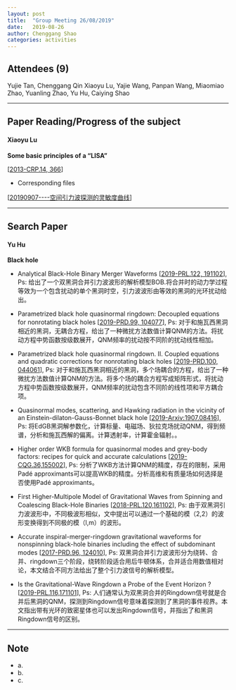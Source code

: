 ```yaml
---
layout: post
title:  "Group Meeting 26/08/2019"
date:   2019-08-26
author: Chenggang Shao
categories: activities
---
```


## Attendees (9)

Yujie Tan, Chenggang Qin Xiaoyu Lu, Yajie Wang, Panpan Wang, Miaomiao Zhao, Yuanling Zhao, Yu Hu, Caiying Shao

---

## Paper Reading/Progress of the subject

#### Xiaoyu Lu

**Some basic principles of a “LISA”**

[[2013-CRP.14, 366](https://www.sciencedirect.com/science/article/pii/S1631070513000236)]

- Corresponding files

[[20190907----空间引力波探测的灵敏度曲线](https://mail.163.com/js6/main.jsp?sid=FABTcnArCrcSAwSWBXrrqIVMjXErgZSA&df=unknow#module=read.ReadModule%7C%7B%22area%22%3A%22normal%22%2C%22isThread%22%3Afalse%2C%22viewType%22%3A%22%22%2C%22id%22%3A%22201%3A1tbiyQoY0lQHGBUtTgAAs0%22%2C%22fid%22%3A1%7D)]

---


## Search Paper 

#### Yu Hu

**Black hole**

- Analytical Black-Hole Binary Merger Waveforms
[[2019-PRL.122, 191102](https://journals.aps.org/prl/abstract/10.1103/PhysRevLett.122.191102)], 
Ps: 给出了一个双黑洞合并引力波波形的解析模型BOB.将合并时的动力学过程等效为一个包含扰动的单个黑洞时空，引力波波形由等效的黑洞的光环扰动给出。

- Parametrized black hole quasinormal ringdown: Decoupled equations for nonrotating black holes
[[2019-PRD.99, 104077](https://journals.aps.org/prd/abstract/10.1103/PhysRevD.99.104077)], 
Ps: 对于和施瓦西黑洞相近的黑洞，无耦合方程，给出了一种微扰方法数值计算QNM的方法。将扰动方程中势函数按级数展开，QNM频率的扰动按不同阶的扰动线性相加。

- Parametrized black hole quasinormal ringdown. II. Coupled equations and quadratic corrections for nonrotating black holes
[[2019-PRD.100, 044061](https://journals.aps.org/prd/abstract/10.1103/PhysRevD.100.044061)],
Ps: 对于和施瓦西黑洞相近的黑洞，多个场耦合的方程，给出了一种微扰方法数值计算QNM的方法。将多个场的耦合方程写成矩阵形式，将扰动方程中势函数按级数展开，QNM频率的扰动包含不同阶的线性项和平方耦合项。

- Quasinormal modes, scattering, and Hawking radiation in the vicinity of an Einstein-dilaton-Gauss-Bonnet black hole
[[2019-Arxiv:1907.08416](https://journals.aps.org/prd/abstract/10.1103/PhysRevD.99.124042)], 
Ps: 将EdGB黑洞解参数化，计算标量、电磁场、狄拉克场扰动QNM，得到频谱，分析和施瓦西解的偏离。计算透射率，计算霍金辐射。。

- Higher order WKB formula for quasinormal modes and grey-body factors: recipes for quick and accurate calculations
[[2019-CQG.36,155002](https://iopscience.iop.org/article/10.1088/1361-6382/ab2e25)],
Ps: 分析了WKB方法计算QNM的精度，存在的限制，采用Padé approximants可以提高WKB的精度。分析高维和有质量场如何选择是否使用Padé approximants。

- First Higher-Multipole Model of Gravitational Waves from Spinning and Coalescing Black-Hole Binaries
[[2018-PRL.120,161102](https://journals.aps.org/prl/abstract/10.1103/PhysRevLett.120.161102)],
Ps: 由于双黑洞引力波波形中，不同极波形相似，文中提出可以通过一个基础的模（2,2）的波形变换得到不同极的模（l,m）的波形。


- Accurate inspiral-merger-ringdown gravitational waveforms for nonspinning black-hole binaries including the effect of subdominant modes
[[2017-PRD.96, 124010](https://journals.aps.org/prd/abstract/10.1103/PhysRevD.96.124010)],
Ps: 双黑洞合并引力波波形分为绕转、合并、ringdown三个阶段，绕转阶段适合用后牛顿体系，合并适合用数值相对论，本文结合不同方法给出了整个引力波信号的解析模型。

- Is the Gravitational-Wave Ringdown a Probe of the Event Horizon ?
[[2019-PRL.116,171101](https://journals.aps.org/prl/abstract/10.1103/PhysRevLett.116.171101)],
Ps: 人们通常认为双黑洞合并的Ringdown信号就是合并后黑洞的QNM，探测到Ringdown信号意味着探测到了黑洞的事件视界。本文指出带有光环的致密星体也可以发出Ringdown信号，并指出了和黑洞Ringdown信号的区别。

---


## Note
- a.
- b.
- c. 
